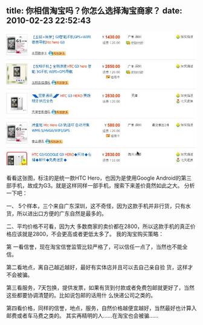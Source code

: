 title: 你相信淘宝吗？你怎么选择淘宝商家？
date: 2010-02-23 22:52:43
---

[![](/uploads/2010/02/taobao.jpg "taobao")](/uploads/2010/02/taobao.jpg)

看看这张图，标注的是统一款HTC Hero，也因为是使用Google  Android的第三部手机，故成为G3。就是这样同样一部手机，搜索下来差价竟然如此之大。
分析一下吧：

一、 5个样本，三个来自广东深圳，这不奇怪，因为这款手机并非行货，只有水货，所以进出口方便的广东自然是最多的。

二、平均价格不可看，因为大 多数商家的卖价都在2800，所以这款手机的真正价格应该就是2800，不会更高或者更低太多了。
我的淘宝购买策略：

第 一看信誉，现在淘宝信誉监管比较严格了，可以信任一点了，当然也不能全信。

第二看地点，离自己越近越好，最好有实体店并且可以去自己亲自验 货，这样才不会被骗。

第三看服务，7天包换，提供发票，如果有货到付款或者免费包邮就更好了，当然这些都要协调清楚的。比如说包邮的话用什 么快递公司之类的。

第四看价格，同样的信誉，地点，服务，自然价格越便宜越好，当然最好也计算入邮费或者车马费之类的。
其实再精明的人……在淘宝也会被骗……